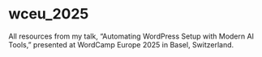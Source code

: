 # wceu_2025
All resources from my talk, “Automating WordPress Setup with Modern AI Tools,” presented at WordCamp Europe 2025 in Basel, Switzerland.
